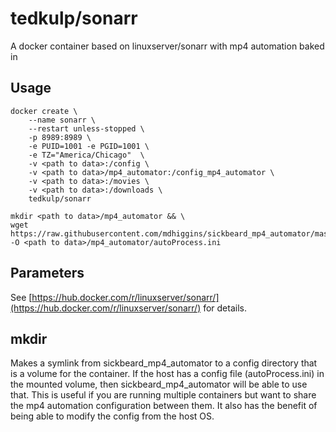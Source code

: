 # tedkulp/sonarr
A docker container based on linuxserver/sonarr with mp4 automation baked in

## Usage
````
docker create \
    --name sonarr \
    --restart unless-stopped \
    -p 8989:8989 \
    -e PUID=1001 -e PGID=1001 \
    -e TZ="America/Chicago"  \
    -v <path to data>:/config \
    -v <path to data>/mp4_automator:/config_mp4_automator \
    -v <path to data>:/movies \
    -v <path to data>:/downloads \
    tedkulp/sonarr
    
mkdir <path to data>/mp4_automator && \
wget https://raw.githubusercontent.com/mdhiggins/sickbeard_mp4_automator/master/autoProcess.ini.sample -O <path to data>/mp4_automator/autoProcess.ini
````

## Parameters
See [https://hub.docker.com/r/linuxserver/sonarr/](https://hub.docker.com/r/linuxserver/sonarr/) for details.

## mkdir
Makes a symlink from sickbeard_mp4_automator to a config directory that is a volume for the container. If the host has a config file (autoProcess.ini) in the mounted volume, then sickbeard_mp4_automator will be able to use that. This is useful if you are running multiple containers but want to share the mp4 automation configuration between them. It also has the benefit of being able to modify the config from the host OS.
